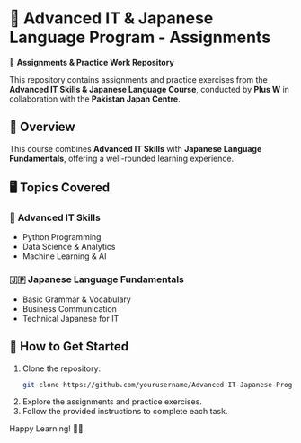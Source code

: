 

# 📌 **Advanced IT & Japanese Language Program - Assignments**  

📂 **Assignments & Practice Work Repository**  

This repository contains assignments and practice exercises from the **Advanced IT Skills & Japanese Language Course**, conducted by **Plus W** in collaboration with the **Pakistan Japan Centre**.  

## 📖 **Overview**  
This course combines **Advanced IT Skills** with **Japanese Language Fundamentals**, offering a well-rounded learning experience.  

## 🖥 **Topics Covered**  

### 🚀 **Advanced IT Skills**  
- Python Programming  
- Data Science & Analytics  
- Machine Learning & AI  

### 🇯🇵 **Japanese Language Fundamentals**  
- Basic Grammar & Vocabulary  
- Business Communication  
- Technical Japanese for IT  

## 📝 **How to Get Started**  
1. Clone the repository:  
   ```bash
   git clone https://github.com/yourusername/Advanced-IT-Japanese-Program.git
   ```
2. Explore the assignments and practice exercises.  
3. Follow the provided instructions to complete each task.  

Happy Learning! 🎯🚀  


